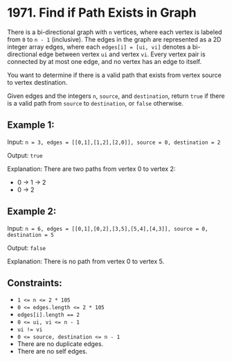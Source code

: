 # 1971. Find if Path Exists in Graph

There is a bi-directional graph with `n` vertices, where each vertex is labeled from `0` to `n - 1` (inclusive). 
The edges in the graph are represented as a 2D integer array edges, where each `edges[i] = [ui, vi]` denotes a bi-directional edge between vertex `ui` and vertex `vi`. Every vertex pair is connected by at most one edge,
and no vertex has an edge to itself.

You want to determine if there is a valid path that exists from vertex source to vertex destination.

Given edges and the integers `n`, `source`, and `destination`, return `true` if there is a valid path from `source` to `destination`, or `false` otherwise.
## Example 1:
Input: `n = 3, edges = [[0,1],[1,2],[2,0]], source = 0, destination = 2`

Output: `true`

Explanation: There are two paths from vertex 0 to vertex 2:
- 0 → 1 → 2
- 0 → 2
## Example 2:
Input: `n = 6, edges = [[0,1],[0,2],[3,5],[5,4],[4,3]], source = 0, destination = 5`

Output: `false`

Explanation: There is no path from vertex 0 to vertex 5.
 

## Constraints:

- `1 <= n <= 2 * 105`
- `0 <= edges.length <= 2 * 105`
- `edges[i].length == 2`
- `0 <= ui, vi <= n - 1`
- `ui != vi`
- `0 <= source, destination <= n - 1`
- There are no duplicate edges.
- There are no self edges.
